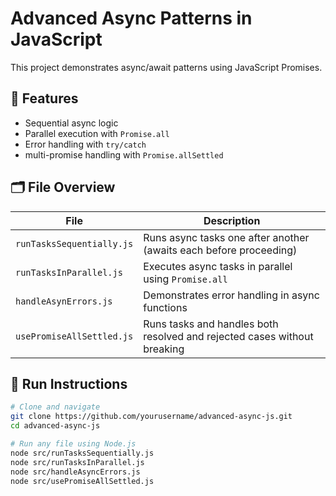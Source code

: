 # Advanced Async Patterns in JavaScript

This project demonstrates async/await patterns using JavaScript Promises.

## 🧩 Features

- Sequential async logic
- Parallel execution with `Promise.all`
- Error handling with `try/catch`
-  multi-promise handling with `Promise.allSettled`

## 🗂 File Overview

| File | Description |
|------|-------------|
| `runTasksSequentially.js` | Runs async tasks one after another (awaits each before proceeding) |
| `runTasksInParallel.js` | Executes async tasks in parallel using `Promise.all` |
| `handleAsynErrors.js` | Demonstrates error handling in async functions |
| `usePromiseAllSettled.js` | Runs tasks and handles both resolved and rejected cases without breaking |

## 🚀 Run Instructions

```bash
# Clone and navigate
git clone https://github.com/yourusername/advanced-async-js.git
cd advanced-async-js

# Run any file using Node.js
node src/runTasksSequentially.js
node src/runTasksInParallel.js
node src/handleAsyncErrors.js
node src/usePromiseAllSettled.js
